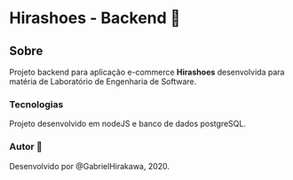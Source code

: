 # Hirashoes - Backend :shirt:

## Sobre
Projeto backend para aplicação e-commerce **Hirashoes** desenvolvida para matéria de Laboratório de Engenharia de Software.

### Tecnologias
Projeto desenvolvido em nodeJS e banco de dados postgreSQL.

### Autor :boy:
Desenvolvido por @GabrielHirakawa, 2020.